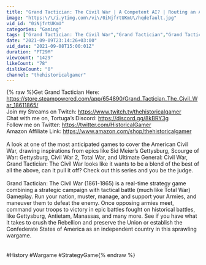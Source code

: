 ```yaml
---
title: "Grand Tactician: The Civil War | A Competent AI? | Routing an Army! | Part 12"
image: "https:\/\/i.ytimg.com\/vi\/0iNjfrtUKmU\/hqdefault.jpg"
vid_id: "0iNjfrtUKmU"
categories: "Gaming"
tags: ["Grand Tactician: The Civil War","Grand Tactician","Grand Tactician: The American Civil War (1861-1865)"]
date: "2021-09-09T23:14:26+03:00"
vid_date: "2021-09-08T15:00:01Z"
duration: "PT29M"
viewcount: "1429"
likeCount: "78"
dislikeCount: "0"
channel: "thehistoricalgamer"
---
```

{% raw %}Get Grand Tactician Here: <a rel="nofollow" target="blank" href="https://store.steampowered.com/app/654890/Grand_Tactician_The_Civil_War_18611865/">https://store.steampowered.com/app/654890/Grand_Tactician_The_Civil_War_18611865/</a><br />Join my Streams on Twitch: <a rel="nofollow" target="blank" href="https://www.twitch.tv/thehistoricalgamer">https://www.twitch.tv/thehistoricalgamer</a><br />Chat with me on, Tortuga’s Discord: <a rel="nofollow" target="blank" href="https://discord.gg/8kBRY3g">https://discord.gg/8kBRY3g</a><br />Follow me on Twitter: <a rel="nofollow" target="blank" href="https://twitter.com/HistoricalGamer">https://twitter.com/HistoricalGamer</a><br /> Amazon Affiliate Link: <a rel="nofollow" target="blank" href="https://www.amazon.com/shop/thehistoricalgamer">https://www.amazon.com/shop/thehistoricalgamer</a><br /><br />A look at one of the most anticipated games to cover the American Civil War, drawing inspirations from epics like Sid Meier’s Gettysburg, Scourge of War: Gettysburg, Civil War 2, Total War, and Ultimate General: Civil War, Grand Tactician: The Civil War looks like it wants to be a blend of the best of all the above, can it pull it off? Check out this series and you be the judge. <br /><br />Grand Tactician: The Civil War (1861-1865) is a real-time strategy game combining a strategic campaign with tactical battle (much like Total War) Gameplay. Run your nation, muster, manage, and support your Armies, and maneuver them to defeat the enemy. Once opposing armies meet, command your troops to victory in epic battles fought on historical battles, like Gettysburg, Antietam, Manassas, and many more. See if you have what it takes to crush the Rebellion and preserve the Union or establish the Confederate States of America as an independent country in this sprawling wargame. <br /><br /><br />#History #Wargame #StrategyGame{% endraw %}
